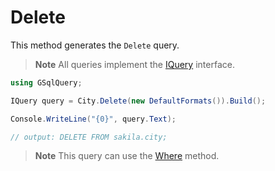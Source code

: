 # Delete

This method generates the `Delete` query.

> **Note**
>All queries implement the [IQuery](IQuery.md) interface.

```csharp
using GSqlQuery;

IQuery query = City.Delete(new DefaultFormats()).Build();

Console.WriteLine("{0}", query.Text);

// output: DELETE FROM sakila.city;
```

> **Note**
>This query can use the [Where](Where.md) method.